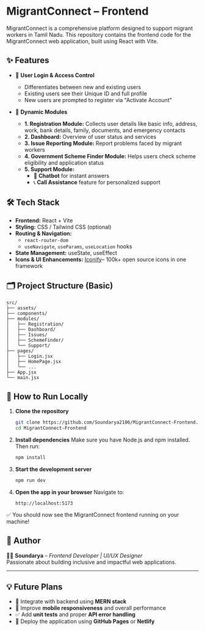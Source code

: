 # MigrantConnect – Frontend

MigrantConnect is a comprehensive platform designed to support migrant workers in Tamil Nadu. This repository contains the frontend code for the MigrantConnect web application, built using React with Vite.

## ✨ Features

- 🔐 **User Login & Access Control**
  - Differentiates between new and existing users
  - Existing users see their Unique ID and full profile
  - New users are prompted to register via "Activate Account"

- 🧾 **Dynamic Modules**
  - **1. Registration Module:** Collects user details like basic info, address, work, bank details, family, documents, and emergency contacts
  - **2. Dashboard:** Overview of user status and services
  - **3. Issue Reporting Module:** Report problems faced by migrant workers
  - **4. Government Scheme Finder Module:** Helps users check scheme eligibility and application status
  - **5. Support Module:**
    - 🤖 **Chatbot** for instant answers
    - 📞 **Call Assistance** feature for personalized support

## 🛠 Tech Stack

- **Frontend:** React + Vite
- **Styling:** CSS / Tailwind CSS (optional)
- **Routing & Navigation:**
  - `react-router-dom`
  - `useNavigate`, `useParams`, `useLocation` hooks
- **State Management:** useState, useEffect
- **Icons & UI Enhancements:** [Iconify](https://iconify.design/)– 100k+ open source icons in one framework



## 🗂 Project Structure (Basic)

```
src/
├── assets/
├── components/
├── modules/
│   ├── Registration/
│   ├── Dashboard/
│   ├── Issues/
│   ├── SchemeFinder/
│   └── Support/
├── pages/
│   ├── Login.jsx
│   ├── HomePage.jsx
│   └── ...
├── App.jsx
└── main.jsx
```

## 🚀 How to Run Locally

1. **Clone the repository**
   ```bash
   git clone https://github.com/Soundarya2106/MigrantConnect-Frontend.git
   cd MigrantConnect-Frontend
   ```

2. **Install dependencies**
   Make sure you have Node.js and npm installed. Then run:
   ```bash
   npm install
   ```

3. **Start the development server**
   ```bash
   npm run dev
   ```

4. **Open the app in your browser**
   Navigate to:
   ```
   http://localhost:5173
   ```

✅ You should now see the MigrantConnect frontend running on your machine!

## 📌 Author

👩‍💻 **Soundarya** – *Frontend Developer | UI/UX Designer*  
Passionate about building inclusive and impactful web applications.

---

## 💡 Future Plans

- 🔗 Integrate with backend using **MERN stack**
- 📱 Improve **mobile responsiveness** and overall performance
- ✅ Add **unit tests** and proper **API error handling**
- 🚀 Deploy the application using **GitHub Pages** or **Netlify**
